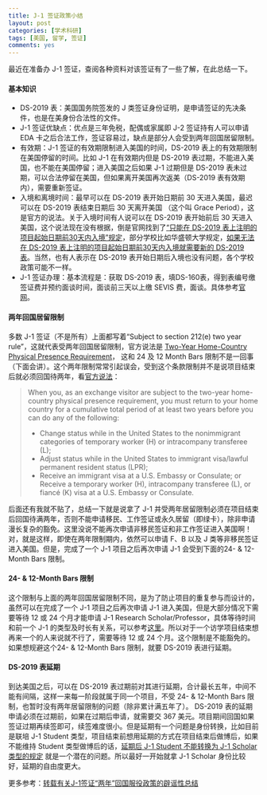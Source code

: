 ```yaml
---
title: J-1 签证政策小结
layout: post
categories: [学术科研]
tags: [美国, 留学, 签证]
comments: yes
---
```


最近在准备办 J-1 签证，查阅各种资料对该签证有了一些了解，在此总结一下。

#### 基本知识
- DS-2019 表：美国国务院签发的 J 类签证身份证明，是申请签证的先决条件，也是在美身份合法性的文件。
- J-1 签证优缺点：优点是三年免税，配偶或家属即 J-2 签证持有人可以申请 EDA 卡之后合法工作，签证容易过，缺点是部分人会受到两年回国居留限制。
- 有效期：J-1 签证的有效期限制进入美国的时间，DS-2019 表上的有效期限制在美国停留的时间。比如 J-1 在有效期内但是 DS-2019 表过期，不能进入美国，也不能在美国停留；进入美国之后如果 J-1 过期但是 DS-2019 表未过期，可以合法停留在美国，但如果离开美国再次返美（DS-2019 表有效期内），需要重新签证。
- 入境和离境时间：最早可以在 DS-2019 表开始日期前 30 天进入美国，最迟可以在 DS-2019 表结束日期后 30 天离开美国 （这个叫 Grace Period），这是官方的说法。关于入境时间有人说可以在 DS-2019 表开始前后 30 天进入美国，这个说法现在没有根据，倒是官网找到了[“只能在 DS-2019 表上注明的项目起始日期前30天内入境”规定](http://www.ustraveldocs.com/cn_zh/cn-gen-faq.asp#%E5%B8%B8%E8%A7%81%E9%97%AE%E9%A2%98-%E4%BA%A4%E6%B5%81%E8%AE%BF%E9%97%AE%E5%AD%A6%E8%80%85%E7%AD%BE%E8%AF%81)，部分学校比如华盛顿大学规定，[如果无法在 DS-2019 表上注明的项目起始日期前30天内入境就需要新的 DS-2019 表](https://ap.washington.edu/ahr/visas/j1/start-end-dates/)。当然，也有人表示在 DS-2019 表开始日期后入境也没有问题，各个学校政策可能不一样。
- J-1 签证办理：基本流程是：获取 DS-2019 表，填DS-160表，得到表编号缴签证费并预约面谈时间，面谈前三天以上缴 SEVIS 费，面谈。具体参考[官网](http://www.ustraveldocs.com/cn_zh/cn-niv-typej.asp)。

####  两年回国居留限制
多数 J-1 签证（不是所有）上面都写着“Subject to section 212(e) two year rule”，这就代表受两年回国居留限制，官方说法是 [Two-Year Home-Country Physical Presence Requirement](https://travel.state.gov/content/visas/en/study-exchange/exchange.html)， 这和 24 及 12 Month Bars 限制不是一回事（下面会讲）。这个两年限制常常引起误会，受到这个条款限制并不是说项目结束后就必须回国待两年，看[官方说法](https://travel.state.gov/content/visas/en/study-exchange/exchange.html)：
> When you, as an exchange visitor are subject to the two-year home-country physical presence requirement, you must return to your home country for a cumulative total period of at least two years before you can do any of the following:
> 
> - Change status while in the United States to the nonimmigrant categories of temporary worker (H) or intracompany transferee (L);
> - Adjust status while in the United States to immigrant visa/lawful permanent resident status (LPR);
> - Receive an immigrant visa at a U.S. Embassy or Consulate; or
Receive a temporary worker (H), intracompany transferee (L), or fiancé (K) visa at a U.S. Embassy or Consulate.

后面还有我就不贴了，总结一下就是说拿了 J-1 并受两年居留限制必须在项目结束后回国待满两年，否则不能申请移民、工作签证或永久居留（即绿卡），除非申请漫长复杂的豁免。这里没说不能再次申请非移民签证和非工作签证进入美国啊！对，就是这样，即使在两年限制期内，依然可以申请 F、B 以及 J 类等非移民签证进入美国。但是，完成了一个 J-1 项目之后再次申请 J-1 会受到下面的24- & 12-Month Bars 限制。

####  24- & 12-Month Bars 限制
这个限制与上面的两年回国居留限制不同，是为了防止项目的重复参与而设计的，虽然可以在完成了一个 J-1 项目之后再次申请 J-1 进入美国，但是大部分情况下需要等待 12 或 24 个月才能申请 J-1 Research Scholar/Professor，具体等待时间和前一个 J-1 的类型及时长有关系，可以参考[这里](http://oiss.yale.edu/immigration/j-1-students/understanding-j-1-status/understanding-the-12-and-24-month-bars)。所以对于一个访学项目结束想再来一个的人来说就不行了，需要等待 12 或 24 个月。这个限制是不能豁免的。如果想规避这个24- & 12-Month Bars 限制，就要 DS-2019 表进行延期。

####  DS-2019 表延期

到达美国之后，可以在 DS-2019 表过期前对其进行延期，合计最长五年，中间不能有间隔，这样一来每一阶段就属于同一个项目，不受 24- & 12-Month Bars 限制，也暂时没有两年居留限制的问题（除非累计满五年了）。 DS-2019 表的延期申请必须在过期前，如果在过期后申请，就需要交 367 美元。项目期间回国如果签证过期再续签即可，续签难度很小。但是延期有一个问题是身份转换，比如目前是联培 J-1 Student 类型，项目结束前想用延期的方式在项目结束后做博后，如果不能维持 Student 类型做博后的话，[延期后 J-1 Student 不能转换为 J-1 Scholar 类型的规定](http://oiss.yale.edu/immigration/j-1-students/maintaining-legal-status/changing-j-1-categories) 就是一个潜在的问题。所以最好一开始就拿 J-1 Scholar 身份比较好，延期的自由度更大。

更多参考：[转载有关J-1签证“两年”回国服役政策的辟谣性总结](http://marscfeng.github.io/2017/06/16/%E8%BD%AC%E8%BD%BD%E6%9C%89%E5%85%B3J-1%E7%AD%BE%E8%AF%81%E2%80%9C%E4%B8%A4%E5%B9%B4%E2%80%9D%E5%9B%9E%E5%9B%BD%E6%9C%8D%E5%BD%B9%E6%94%BF%E7%AD%96%E7%9A%84%E8%BE%9F%E8%B0%A3%E6%80%A7%E6%80%BB%E7%BB%93/)
